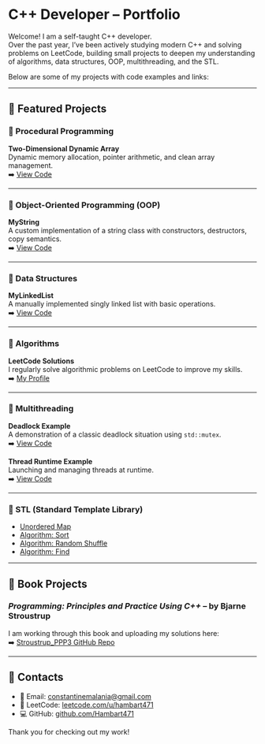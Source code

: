 # C++ Developer – Portfolio

Welcome! I am a self-taught C++ developer.  
Over the past year, I’ve been actively studying modern C++ and solving problems on LeetCode, building small projects to deepen my understanding of algorithms, data structures, OOP, multithreading, and the STL.

Below are some of my projects with code examples and links:

---

## 📌 Featured Projects

### 🔷 Procedural Programming
**Two-Dimensional Dynamic Array**  
Dynamic memory allocation, pointer arithmetic, and clean array management.  
➡️ [View Code](https://github.com/Hambart471/My_Programs/blob/master/055_container_two_dimensional_dynamic_array/main.cpp)

---

### 🔷 Object-Oriented Programming (OOP)
**MyString**  
A custom implementation of a string class with constructors, destructors, copy semantics.  
➡️ [View Code](https://github.com/Hambart471/My_Programs/blob/master/036_OOP_string/main.cpp)

---

### 🔷 Data Structures
**MyLinkedList**  
A manually implemented singly linked list with basic operations.  
➡️ [View Code](https://github.com/Hambart471/My_Programs/blob/master/056_container_linked_list/main.cpp)

---

### 🔷 Algorithms
**LeetCode Solutions**  
I regularly solve algorithmic problems on LeetCode to improve my skills.  
➡️ [My Profile](https://leetcode.com/u/hambart471/)

---

### 🔷 Multithreading
**Deadlock Example**  
A demonstration of a classic deadlock situation using `std::mutex`.  
➡️ [View Code](https://github.com/Hambart471/My_Programs/blob/master/096_multithreading_deadlock/main.cpp)

**Thread Runtime Example**  
Launching and managing threads at runtime.  
➡️ [View Code](https://github.com/Hambart471/My_Programs/blob/master/093_multithreading_runtime/main.cpp)

---

### 🔷 STL (Standard Template Library)
- [Unordered Map](https://github.com/Hambart471/My_Programs/blob/master/062_associative_container_unordered_map/main.cpp)  
- [Algorithm: Sort](https://github.com/Hambart471/My_Programs/blob/master/075_algorithm_sort/main.cpp)  
- [Algorithm: Random Shuffle](https://github.com/Hambart471/My_Programs/blob/master/077_algorithm_random_shuffle/main.cpp)  
- [Algorithm: Find](https://github.com/Hambart471/My_Programs/blob/master/078_algorithm_find/main.cpp)

---

## 📘 Book Projects

### *Programming: Principles and Practice Using C++* – by Bjarne Stroustrup  
I am working through this book and uploading my solutions here:  
➡️ [Stroustrup_PPP3 GitHub Repo](https://github.com/Hambart471/Stroustrup_PPP3)

---

## 🔗 Contacts

- 📧 Email: constantinemalania@gmail.com
- 🧠 LeetCode: [leetcode.com/u/hambart471](https://leetcode.com/u/hambart471/)  
- 💻 GitHub: [github.com/Hambart471](https://github.com/Hambart471)

Thank you for checking out my work!
